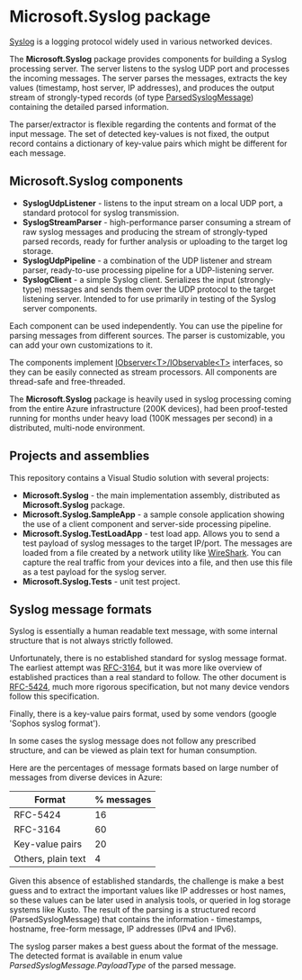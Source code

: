 ﻿# Microsoft.Syslog package

[Syslog](https://en.wikipedia.org/wiki/Syslog) is a logging protocol widely used in various networked devices.

The **Microsoft.Syslog** package provides components for building a Syslog processing server. The server listens to the syslog UDP port and processes the incoming messages. The server parses the messages, extracts the key values (timestamp, host server, IP addresses), and produces the output stream of strongly-typed records (of type [ParsedSyslogMessage](src/Microsoft.Syslog/Model/ParsedSyslogMessage.cs)) containing the detailed parsed information.

The parser/extractor is flexible regarding the contents and format of the input message. The set of detected key-values is not fixed, the output record contains a dictionary of key-value pairs which might be different for each message.

## Microsoft.Syslog components

* **SyslogUdpListener** - listens to the input stream on a local UDP port, a standard protocol for syslog transmission.
* **SyslogStreamParser** - high-performance parser consuming a stream of raw syslog messages and producing the stream of strongly-typed parsed records, ready for further analysis or uploading to the target log storage.
* **SyslogUdpPipeline** - a combination of the UDP listener and stream parser, ready-to-use processing pipeline for a UDP-listening server.
* **SyslogClient** - a simple Syslog client. Serializes the input (strongly-type) messages and sends them over the UDP protocol to the target listening server. Intended to for use primarily in testing of the Syslog server components.

Each component can be used independently. You can use the pipeline for parsing messages from different sources. The parser is customizable, you can add your own customizations to it.  

The components implement [IObserver\<T\>/IObservable\<T\>](https://docs.microsoft.com/en-us/dotnet/api/system.iobserver-1) interfaces, so they can be easily connected as stream processors. All components are thread-safe and free-threaded.

The **Microsoft.Syslog** package is heavily used in syslog processing coming from the entire Azure infrastructure (200K devices), had been proof-tested running for months under heavy load (100K messages per second) in a distributed, multi-node environment.  

## Projects and assemblies

This repository contains a Visual Studio solution with several projects:

* **Microsoft.Syslog** - the main implementation assembly, distributed as **Microsoft.Syslog** package.
* **Microsoft.Syslog.SampleApp** - a sample console application showing the use of a client component and server-side processing pipeline.
* **Microsoft.Syslog.TestLoadApp** - test load app. Allows you to send a test payload of syslog messages to the target IP/port. The messages are loaded from a file created by a network utility like [WireShark](https://en.wikipedia.org/wiki/Wireshark). You can capture the real traffic from your devices into a file, and then use this file as a test payload for the syslog server.
* **Microsoft.Syslog.Tests** - unit test project.

## Syslog message formats

Syslog is essentially a human readable text message, with some internal structure that is not always strictly followed.

Unfortunately, there is no established standard for syslog message format. The earliest attempt was [RFC-3164](https://tools.ietf.org/html/rfc3164), but it was more like overview of established practices than a real standard to follow. The other document is [RFC-5424](https://tools.ietf.org/html/rfc5424), much more rigorous specification, but not many device vendors follow this specification.

Finally, there is a key-value pairs format, used by some vendors (google 'Sophos syslog format').

In some cases the syslog message does not follow any prescribed structure, and can be viewed as plain text for human consumption.

Here are the percentages of message formats based on large number of messages from diverse devices in Azure:

Format | % messages
------ | -----------
RFC-5424 |  16
RFC-3164 |  60
Key-value pairs | 20
Others, plain text | 4

Given this absence of established standards, the challenge is make a best guess and to extract the important values like IP addresses or host names, so these values can be later used in analysis tools, or queried in log storage systems like Kusto. The result of the parsing is a structured record (ParsedSyslogMessage) that contains the information - timestamps, hostname, free-form message, IP addresses (IPv4 and IPv6).

The syslog parser makes a best guess about the format of the message. The detected format is available in enum value *ParsedSyslogMessage.PayloadType* of the parsed message.
